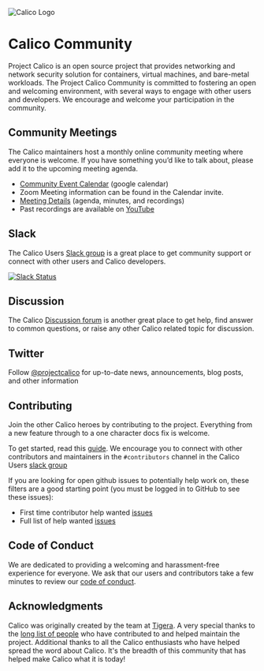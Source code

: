 ![Calico Logo](images/calico-animated.gif)

# Calico Community

Project Calico is an open source project that provides networking and network security solution for containers,
virtual machines, and bare-metal workloads. The Project Calico Community is committed to fostering an open and welcoming
environment, with several ways to engage with other users and developers. We encourage and welcome your participation in
the community.

## Community Meetings
The Calico maintainers host a monthly online community meeting where everyone is welcome. If you have something you’d like to
talk about, please add it to the upcoming meeting agenda.

- [Community Event Calendar](https://calendar.google.com/calendar/u/0?cid=Y183MDE5YTcyMDQ2OTYzYmJhMWJkN2RhZWFmMTUyNjY2Mjk4NDVhMGU0MjFjNzk1MTAxNjE2YzdjMTE5NDM0N2EwQGdyb3VwLmNhbGVuZGFyLmdvb2dsZS5jb20)
  (google calendar)
- Zoom Meeting information can be found in the Calendar invite.
- [Meeting Details](https://docs.google.com/document/d/1b6-ZS7UmRP_-XDq4XnlaKyb7lW9xbnzJ4mt5JK7ASHY/)
  (agenda, minutes, and recordings)
- Past recordings are available on [YouTube](https://www.youtube.com/watch?v=xDfnXvaQBTE&list=PLoWxE_5hnZUZVtyzi91vSlcdKbAkoCz-_)


## Slack
The Calico Users [Slack group](https://slack.projectcalico.org) is a great place to get community support or connect with
other users and Calico developers.

[![Slack Status](https://slack.projectcalico.org/badge.svg)](https://slack.projectcalico.org)

## Discussion

The Calico [Discussion forum](https://github.com/orgs/projectcalico/discussions) is another great place to get help, find answer to common
questions, or raise any other Calico related topic for discussion.

## Twitter

Follow [@projectcalico](https://twitter.com/projectcalico) for up-to-date news, announcements, blog posts, and
other information

## Contributing

Join the other Calico heroes by contributing to the project. Everything from a new feature through to a one character docs
fix is welcome.

To get started, read this [guide](https://github.com/projectcalico/calico/blob/master/CONTRIBUTING_CODE.md). We encourage you
to connect with other contributors and maintainers in the `#contributors` channel in the Calico Users
[slack group](https://slack.projectcalico.org)

If you are looking for open github issues to potentially help work on, these filters are a good starting point
(you must be logged in to GitHub to see these issues):

* First time contributor help wanted
  [issues](https://github.com/issues?q=is%3Aopen+user%3Aprojectcalico+label%3A%22good+first+issue%22+)
* Full list of help wanted
  [issues](https://github.com/issues?utf8=%E2%9C%93&q=is%3Aopen+user%3Aprojectcalico+label%3A%22help+wanted%22+)

## Code of Conduct

We are dedicated to providing a welcoming and harassment-free experience for everyone. We ask that our users and contributors
take a few minutes to review our [code of conduct](CODE_OF_CONDUCT.md).

## Acknowledgments

Calico was originally created by the team at [Tigera](https://tigera.io). A very special thanks to the
[long list of people](https://github.com/projectcalico/calico/blob/master/AUTHORS.md) who have contributed to and helped
maintain the project. Additional thanks to all the Calico enthusiasts who have helped spread the word about Calico. It's the
breadth of this community that has helped make Calico what it is today!

